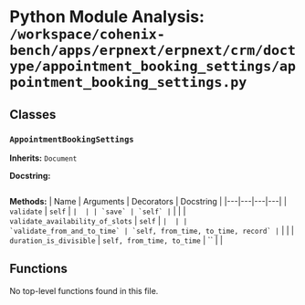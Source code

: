 # Python Module Analysis: `/workspace/cohenix-bench/apps/erpnext/erpnext/crm/doctype/appointment_booking_settings/appointment_booking_settings.py`

## Classes

### `AppointmentBookingSettings`
**Inherits:** `Document`


**Docstring:**
```

```

**Methods:**
| Name | Arguments | Decorators | Docstring |
|---|---|---|---|
| `validate` | `self` | `` |  |
| `save` | `self` | `` |  |
| `validate_availability_of_slots` | `self` | `` |  |
| `validate_from_and_to_time` | `self, from_time, to_time, record` | `` |  |
| `duration_is_divisible` | `self, from_time, to_time` | `` |  |





## Functions

No top-level functions found in this file.
